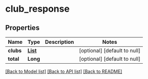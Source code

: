 # club_response
## Properties

| Name | Type | Description | Notes |
|------------ | ------------- | ------------- | -------------|
| **clubs** | [**List**](club.md) |  | [optional] [default to null] |
| **total** | **Long** |  | [optional] [default to null] |

[[Back to Model list]](../README.md#documentation-for-models) [[Back to API list]](../README.md#documentation-for-api-endpoints) [[Back to README]](../README.md)

